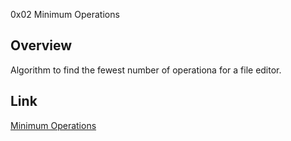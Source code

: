 0x02 Minimum Operations

## Overview

Algorithm to find the fewest number of operationa for a file editor.

## Link

[Minimum Operations](https://intranet.alxswe.com/projects/1427)
